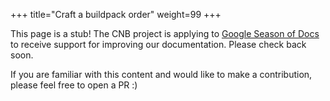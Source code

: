 +++
title="Craft a buildpack order"
weight=99
+++

<!--more-->

This page is a stub! The CNB project is applying to [Google Season of Docs](https://developers.google.com/season-of-docs/docs/timeline) to receive support for improving our documentation. Please check back soon.

If you are familiar with this content and would like to make a contribution, please feel free to open a PR :)
